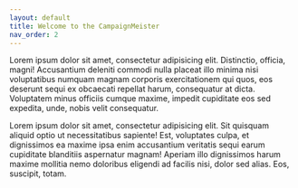 ```yaml
---
layout: default
title: Welcome to the CampaignMeister
nav_order: 2
---
```

Lorem ipsum dolor sit amet, consectetur adipisicing elit. Distinctio, officia, magni! Accusantium deleniti commodi nulla placeat illo minima nisi voluptatibus numquam magnam corporis exercitationem qui quos, eos deserunt sequi ex obcaecati repellat harum, consequatur at dicta. Voluptatem minus officiis cumque maxime, impedit cupiditate eos sed expedita, unde, nobis velit consequatur.

Lorem ipsum dolor sit amet, consectetur adipisicing elit. Sit quisquam aliquid optio ut necessitatibus sapiente! Est, voluptates culpa, et dignissimos ea maxime ipsa enim accusantium veritatis sequi earum cupiditate blanditiis aspernatur magnam! Aperiam illo dignissimos harum maxime mollitia nemo doloribus eligendi ad facilis nisi, dolor sed alias. Eos, suscipit, totam.